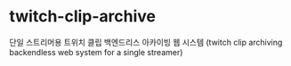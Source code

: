# twitch-clip-archive
단일 스트리머용 트위치 클립 백엔드리스 아카이빙 웹 시스템 (twitch clip archiving backendless web system for a single streamer)
